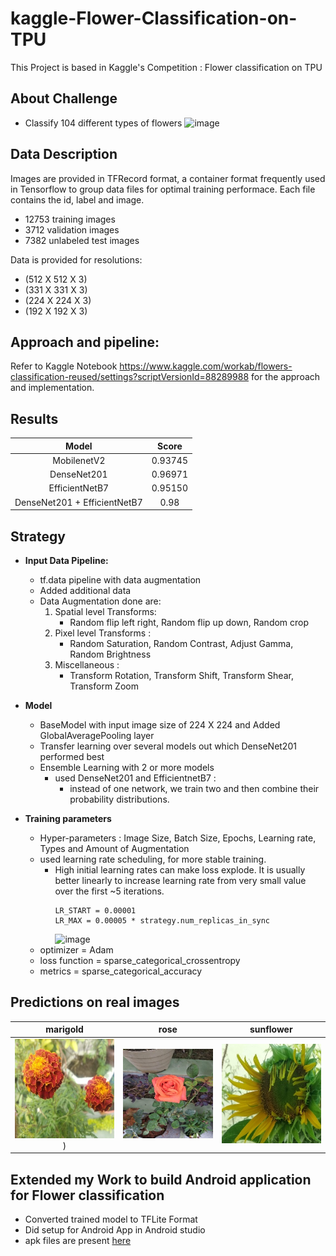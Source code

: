 # kaggle-Flower-Classification-on-TPU
This Project is based in Kaggle's Competition : Flower classification on TPU

## About Challenge
  - Classify 104 different types of flowers
  ![image](https://user-images.githubusercontent.com/29517840/154855326-f858b156-f90e-430e-85fc-884573247626.png)

## Data Description
Images are provided in TFRecord format, a container format frequently used in Tensorflow to group data files for optimal training performace. 
Each file contains the id, label and image.
 - 12753 training images
 - 3712 validation images
 - 7382 unlabeled test images

 Data is provided for resolutions:
  - (512 X 512 X 3)
  - (331 X 331 X 3)
  - (224 X 224 X 3)
  - (192 X 192 X 3)

## Approach and pipeline: 
Refer to Kaggle Notebook https://www.kaggle.com/workab/flowers-classification-reused/settings?scriptVersionId=88289988 for the approach and implementation.

## Results

  | Model | Score|
  | :---: | :---: |
  | MobilenetV2 | 0.93745 |
  | DenseNet201 | 0.96971 |
  | EfficientNetB7 | 0.95150 |
  | DenseNet201 + EfficientNetB7 | 0.98 |
  
## Strategy
- **Input Data Pipeline:**
  - tf.data pipeline with data augmentation
  - Added additional data
  - Data Augmentation done are:
    1. Spatial level Transforms:
        - Random flip left right, Random flip up down, Random crop
    2. Pixel level Transforms :
        - Random Saturation, Random Contrast, Adjust Gamma, Random Brightness
    3. Miscellaneous : 
        - Transform Rotation, Transform Shift, Transform Shear, Transform Zoom 
- **Model**
  - BaseModel with input image size of 224 X 224 and Added GlobalAveragePooling layer
  - Transfer learning over several models out which DenseNet201 performed best   
  - Ensemble Learning with 2 or more models
    - used DenseNet201 and EfficientnetB7 :
        - instead of one network, we train two and then combine their probability distributions.

- **Training parameters**
  - Hyper-parameters : Image Size, Batch Size, Epochs, Learning rate, Types and Amount of Augmentation
  - used learning rate scheduling, for more stable training.
      - High initial learning rates can make loss explode. It is usually better linearly to increase learning rate from very small value over the first ~5 iterations.
        ```
        LR_START = 0.00001
        LR_MAX = 0.00005 * strategy.num_replicas_in_sync
        ```
        ![image](https://user-images.githubusercontent.com/29517840/154858360-c470ec56-df9b-433a-af53-cb6c13b74d71.png)
   - optimizer = Adam 
   - loss function = sparse_categorical_crossentropy
   - metrics = sparse_categorical_accuracy

## Predictions on real images

|marigold|rose|sunflower|
| :-------------------------: | :-------------------------: | :-------------------------: |
| ![1](Predictions/marigold_IMG_20211227_114656.jpg))  | ![rose](Predictions/rose_IMG_20220114_080043.jpg) |![sunflower](Predictions/sunflower_IMG_20200611_081818.jpg)|


## Extended my Work to build Android application for Flower classification
  - Converted trained model to TFLite Format
  - Did setup for Android App in Android studio
  - apk files are present [here](https://github.com/ankita-2015/kaggle-Flower-Classification-on-TPU/tree/main/AndroidApp/APKs)

